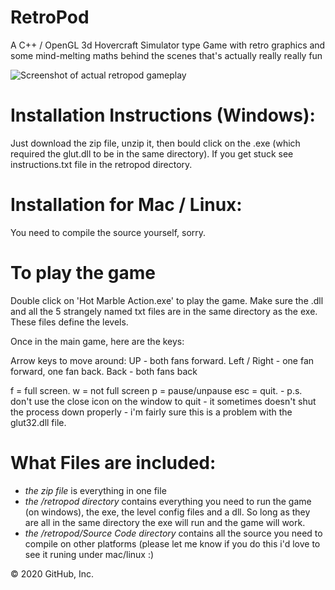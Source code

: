 # RetroPod
A C++ / OpenGL 3d Hovercraft Simulator type Game with retro graphics and some mind-melting maths behind the scenes that's actually really really fun

![Screenshot of actual retropod gameplay](/relative/path/to/img.jpg?raw=true "Retropod Screenshot")

# Installation Instructions (Windows):
Just download the zip file, unzip it, then bould click on the .exe (which required the glut.dll to be in the same directory).
If you get stuck see instructions.txt file in the retropod directory.

# Installation for Mac / Linux:
You need to compile the source yourself, sorry.

# To play the game
Double click on 'Hot Marble Action.exe' to play the game. Make sure the .dll and all the 5 strangely named txt files are in the same directory as the exe. These files define the levels.

Once in the main game, here are the keys:

Arrow keys to move around:
UP - both fans forward.
Left / Right - one fan forward, one fan back.
Back - both fans back

f = full screen.
w = not full screen
p = pause/unpause
esc = quit. - p.s. don't use the close icon on the window to quit - it sometimes doesn't shut the process down properly - i'm fairly sure this is a problem with the glut32.dll file.

# What Files are included:
 - *the zip file* is everything in one file
 - *the /retropod directory* contains everything you need to run the game (on windows), the exe, the level config files and a dll. So long as they are all in the same directory the exe will run and the game will work.
 - *the /retropod/Source Code directory* contains all the source you need to compile on other platforms (please let me know if you do this i'd love to see it runing under mac/linux :)


© 2020 GitHub, Inc.
